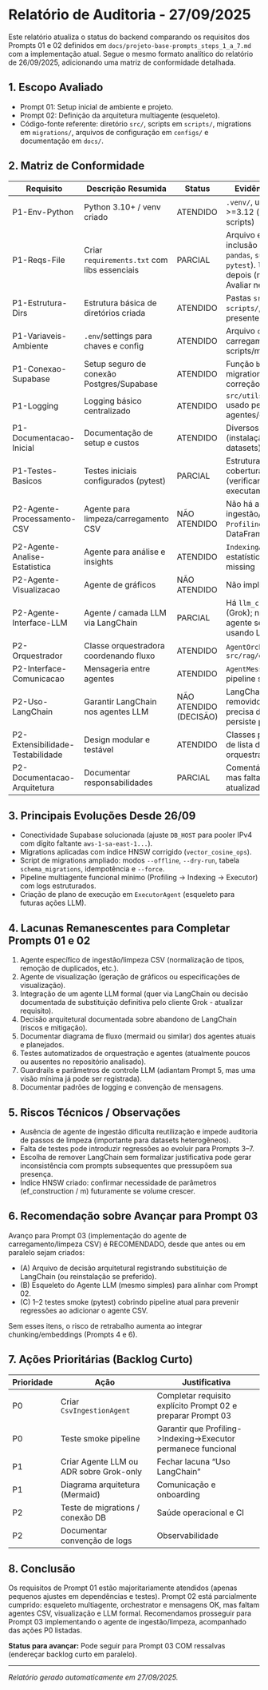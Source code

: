# Relatório de Auditoria - 27/09/2025

Este relatório atualiza o status do backend comparando os requisitos dos Prompts 01 e 02 definidos em `docs/projeto-base-prompts_steps_1_a_7.md` com a implementação atual. Segue o mesmo formato analítico do relatório de 26/09/2025, adicionando uma matriz de conformidade detalhada.

## 1. Escopo Avaliado
- Prompt 01: Setup inicial de ambiente e projeto.
- Prompt 02: Definição da arquitetura multiagente (esqueleto).
- Código-fonte referente: diretório `src/`, scripts em `scripts/`, migrations em `migrations/`, arquivos de configuração em `configs/` e documentação em `docs/`.

## 2. Matriz de Conformidade
| Requisito | Descrição Resumida | Status | Evidência / Observação |
|-----------|--------------------|--------|------------------------|
| P1-Env-Python | Python 3.10+ / venv criado | ATENDIDO | `.venv/`, uso de Python >=3.12 (confirmado pelos scripts) |
| P1-Reqs-File | Criar `requirements.txt` com libs essenciais | PARCIAL | Arquivo existe (verificar inclusão de `langchain`, `pandas`, `supabase-py`, `openai`, `pytest`). `langchain` removido depois (migração p/ Grok). Avaliar necessidade futura. |
| P1-Estrutura-Dirs | Estrutura básica de diretórios criada | ATENDIDO | Pastas `src/agent`, `src/rag`, `scripts/`, `migrations/`, `docs/` presentes |
| P1-Variaveis-Ambiente | `.env`/settings para chaves e config | ATENDIDO | Arquivo `configs/.env` + carregamento em scripts/módulos |
| P1-Conexao-Supabase | Setup seguro de conexão Postgres/Supabase | ATENDIDO | Função `build_db_dsn`, migrations aplicadas, correção host pooler IPv4 |
| P1-Logging | Logging básico centralizado | ATENDIDO | `src/utils/logging_config.py` usado pelos agentes/orchestrator |
| P1-Documentacao-Inicial | Documentação de setup e custos | ATENDIDO | Diversos arquivos em `docs/` (instalação, custos, datasets) |
| P1-Testes-Basicos | Testes iniciais configurados (pytest) | PARCIAL | Estrutura aparente; cobertura de agentes inicial (verificar se testes realmente executam CI) |
| P2-Agente-Processamento-CSV | Agente para limpeza/carregamento CSV | NÃO ATENDIDO | Não há agente específico de ingestão/limpeza; `ProfilingAgent` assume DataFrame pronto |
| P2-Agente-Analise-Estatistica | Agente para análise e insights | ATENDIDO | `IndexingAgent` gera estatísticas descritivas e top missing |
| P2-Agente-Visualizacao | Agente de gráficos | NÃO ATENDIDO | Não implementado ainda |
| P2-Agente-Interface-LLM | Agente / camada LLM via LangChain | PARCIAL | Há `llm_client` modular (Grok); não integrado como agente separado nem usando LangChain agora |
| P2-Orquestrador | Classe orquestradora coordenando fluxo | ATENDIDO | `AgentOrchestrator` em `src/rag/orchestrator.py` |
| P2-Interface-Comunicacao | Mensageria entre agentes | ATENDIDO | `AgentMessage` dataclass, pipeline sequencial |
| P2-Uso-LangChain | Garantir LangChain nos agentes LLM | NÃO ATENDIDO (DECISÃO) | LangChain removido/substituído; precisa decidir se requisito persiste para Prompt 03 |
| P2-Extensibilidade-Testabilidade | Design modular e testável | ATENDIDO | Classes pequenas, injeção de lista de agentes no orquestrador |
| P2-Documentacao-Arquitetura | Documentar responsabilidades | PARCIAL | Comentários e alguns docs, mas falta diagrama atualizado multiagente |

## 3. Principais Evoluções Desde 26/09
- Conectividade Supabase solucionada (ajuste `DB_HOST` para pooler IPv4 com dígito faltante `aws-1-sa-east-1...`).
- Migrations aplicadas com índice HNSW corrigido (`vector_cosine_ops`).
- Script de migrations ampliado: modos `--offline`, `--dry-run`, tabela `schema_migrations`, idempotência e `--force`.
- Pipeline multiagente funcional mínimo (Profiling -> Indexing -> Executor) com logs estruturados.
- Criação de plano de execução em `ExecutorAgent` (esqueleto para futuras ações LLM).

## 4. Lacunas Remanescentes para Completar Prompts 01 e 02
1. Agente específico de ingestão/limpeza CSV (normalização de tipos, remoção de duplicados, etc.).
2. Agente de visualização (geração de gráficos ou especificações de visualização). 
3. Integração de um agente LLM formal (quer via LangChain ou decisão documentada de substituição definitiva pelo cliente Grok - atualizar requisito). 
4. Decisão arquitetural documentada sobre abandono de LangChain (riscos e mitigação). 
5. Documentar diagrama de fluxo (mermaid ou similar) dos agentes atuais e planejados. 
6. Testes automatizados de orquestração e agentes (atualmente poucos ou ausentes no repositório analisado). 
7. Guardrails e parâmetros de controle LLM (adiantam Prompt 5, mas uma visão mínima já pode ser registrada). 
8. Documentar padrões de logging e convenção de mensagens.

## 5. Riscos Técnicos / Observações
- Ausência de agente de ingestão dificulta reutilização e impede auditoria de passos de limpeza (importante para datasets heterogêneos). 
- Falta de testes pode introduzir regressões ao evoluir para Prompts 3–7. 
- Escolha de remover LangChain sem formalizar justificativa pode gerar inconsistência com prompts subsequentes que pressupõem sua presença. 
- Índice HNSW criado: confirmar necessidade de parâmetros (ef_construction / m) futuramente se volume crescer. 

## 6. Recomendação sobre Avançar para Prompt 03
Avanço para Prompt 03 (implementação do agente de carregamento/limpeza CSV) é RECOMENDADO, desde que antes ou em paralelo sejam criados:
- (A) Arquivo de decisão arquitetural registrando substituição de LangChain (ou reinstalação se preferido). 
- (B) Esqueleto do Agente LLM (mesmo simples) para alinhar com Prompt 02. 
- (C) 1–2 testes smoke (pytest) cobrindo pipeline atual para prevenir regressões ao adicionar o agente CSV.

Sem esses itens, o risco de retrabalho aumenta ao integrar chunking/embeddings (Prompts 4 e 6). 

## 7. Ações Prioritárias (Backlog Curto)
| Prioridade | Ação | Justificativa |
|------------|------|---------------|
| P0 | Criar `CsvIngestionAgent` | Completar requisito explícito Prompt 02 e preparar Prompt 03 |
| P0 | Teste smoke pipeline | Garantir que Profiling->Indexing->Executor permanece funcional |
| P1 | Criar Agente LLM ou ADR sobre Grok-only | Fechar lacuna “Uso LangChain” |
| P1 | Diagrama arquitetura (Mermaid) | Comunicação e onboarding |
| P2 | Teste de migrations / conexão DB | Saúde operacional e CI |
| P2 | Documentar convenção de logs | Observabilidade |

## 8. Conclusão
Os requisitos de Prompt 01 estão majoritariamente atendidos (apenas pequenos ajustes em dependências e testes). Prompt 02 está parcialmente cumprido: esqueleto multiagente, orchestrator e mensagens OK, mas faltam agentes CSV, visualização e LLM formal. Recomendamos prosseguir para Prompt 03 implementando o agente de ingestão/limpeza, acompanhado das ações P0 listadas.

**Status para avançar:** Pode seguir para Prompt 03 COM ressalvas (endereçar backlog curto em paralelo).

---
*Relatório gerado automaticamente em 27/09/2025.*
